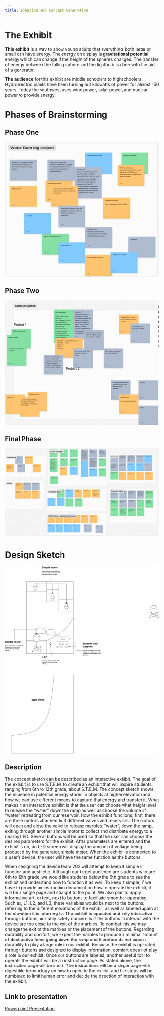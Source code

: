 ```yaml
---
title: Ideation and Concept Generation
---
```

# The Exhibit
**This exhibit** is a way to show young adults that everything, both large or small can have energy. The *energy* on display is **gravitational potential** energy which can change if the height of the spheres changes. The transfer of energy between the falling sphere and the lightbulb is done with the aid of a generator. 

**The audience** for this exhibit are middle schoolers to highschoolers. Hydroelectric plants have been turning out kilowatts of power for almost 150 years. Today the southwest uses wind power, solar power, and nuclear power to provide energy.

# Phases of Brainstorming
## Phase One
![Figure 1. JAM BOARD GROUPING IN BEGINNING](./damproject.jpg)
## Phase Two
![Figure 2. JAM BOARD GROUPING SKETCH](./smallerProjsNotdam.jpg)
## Final Phase
![Figure 3. FINAL JAM BOARD](./finalJamboard.jpg)
# Design Sketch
![Figure 4. CONCEPT SKETCH](./IdeationConcept.jpg)

## Description
The concept sketch can be described as an interactive exhibit. The goal of the exhibit is to use S.T.E.M. to create an exhibit that will inspire students, ranging from 6th to 12th grade, about S.T.E.M. The concept sketch shows the increase in potential energy stored in objects at higher elevation and how we can use different means to capture that energy and transfer it. What makes it an interactive exhibit is that the user can choose what height level to release the “water” down the ramp as well as choose the volume of “water” retreating from our reservoir. How the exhibit functions; first, there are three motors attached to 3 different valves and reservoirs. The motors will open and close the valve to release marbles, “water”, down the ramp, exiting through another simple motor to collect and distribute energy to a nearby LED. Several buttons will be used so that the user can choose the desired parameters for the exhibit. After parameters are entered and the exhibit is on, an LED screen will display the amount of voltage being produced by the generator, simple motor. When the exhibit is connected to a user’s device, the user will have the same function as the buttons.
	
When designing the device team 202 will attempt to keep it simple in function and aesthetic. Although our target audience are students who are 6th to 12th grade, we would like students below the 6th grade to see the exhibit and understand how to function it as well. To keep it simple, if we have to provide an instruction document on how to operate the exhibit, it will be a single page and straight to the point. We also plan to apply informative art, or text, next to buttons to facilitate smoother operating. Such as, L1, L2, and L3, these variables would be next to the buttons, referring to the different elevations of the exhibit,  as well as labeled again at the elevation it is referring to. The exhibit is operated and only interactive through buttons, our only safety concern is if the buttons to interact with the device are too close to the exit of the marbles. To combat this we may change the exit of the marbles or the placement of the buttons. Regarding durability and comfort, we expect the marbles to produce a minimal amount of destructive force going down the ramp and therefore do not expect durability to play a large role in our exhibit. Because the exhibit is operated through buttons and designed to display information, comfort does not play a role in our exhibit. Once our buttons are labeled, another useful tool to operate the exhibit will be an instruction page. As stated above, the instruction page will be short. The instructions will be a single page with digestible terminology on how to operate the exhibit and the steps will be numbered to limit human error and decide the direction of interaction with the exhibit.

## Link to presentation
[Powerpoint Presentation](https://youtu.be/2j3AWLGC9YM)
